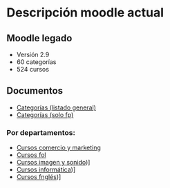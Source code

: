 # Descripción moodle actual

## Moodle legado

* Versión 2.9
* 60 categorías
* 524 cursos

## Documentos
* [Categorías (listado general)](pdf/categorias_moodle.pdf)
* [Categorías (solo fp)](pdf/categorias_fp.pdf)

### Por departamentos:
* [Cursos comercio y marketing](pdf/comercio-y-marketing.pdf)
* [Cursos fol](pdf/fol.pdf)
* [Cursos imagen y sonido](pdf/imagen-y-sonido.pdf))]
* [Cursos informática](pdf/informatica-y-comunicaciones.pdf))]
* [Cursos fnglés](pdf/inglés.pdf))]
